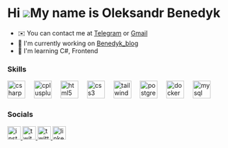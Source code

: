 Hi ![](https://user-images.githubusercontent.com/18350557/176309783-0785949b-9127-417c-8b55-ab5a4333674e.gif)My name is Oleksandr Benedyk
=========================================================================================================================================

* ✉️  You can contact me at [Telegram](https://t.me/kksand3r) or [Gmail](mailto:nonamesan9i@gmail.com) 
* 🚀  I'm currently working on [Benedyk_blog](https://github.com/kksand3r/Benedyk_blog)
* 🧠  I'm learning C#, Frontend

### Skills
<div align="left">
  <img src="https://skillicons.dev/icons?i=cs" height="40" alt="csharp logo"  />
  <img width="12" />
  <img src="https://skillicons.dev/icons?i=cpp" height="40" alt="cplusplus logo"  />
  <img width="12" />
  <img src="https://skillicons.dev/icons?i=html" height="40" alt="html5 logo"  />
  <img width="12" />
  <img src="https://skillicons.dev/icons?i=css" height="40" alt="css3 logo"  />
  <img width="12" />
  <img src="https://skillicons.dev/icons?i=tailwind" height="40" alt="tailwindcss logo"  />
  <img width="12" />
  <img src="https://skillicons.dev/icons?i=postgres" height="40" alt="postgresql logo"  />
  <img width="12" />
  <img src="https://skillicons.dev/icons?i=docker" height="40" alt="docker logo"  />
  <img width="12" />
  <img src="https://skillicons.dev/icons?i=mysql" height="40" alt="mysql logo"  />
</div>

### Socials
<div align="left">
  <a href="https://www.instagram.com/kksand3r" target="_blank">
    <img src="https://img.shields.io/static/v1?message=Instagram&logo=instagram&label=&color=000000&logoColor=white&labelColor=&style=for-the-badge" height="30" alt="instagram logo"  />
  </a>
  <a href="https://www.twitch.tv/kksand3r" target="_blank">
    <img src="https://img.shields.io/static/v1?message=Twitch&logo=twitch&label=&color=000000&logoColor=white&labelColor=&style=for-the-badge" height="30" alt="twitch logo"  />
  </a>
  <a href="https://x.com/kksand3r" target="_blank">
    <img src="https://img.shields.io/static/v1?message=Twitter&logo=twitter&label=&color=000000&logoColor=white&labelColor=&style=for-the-badge" height="30" alt="twitter logo"  />
  </a>
  <a href="https://www.linkedin.com/in/oleksandr-benedyk-aa83a135a/" target="_blank">
    <img src="https://img.shields.io/static/v1?message=LinkedIn&logo=linkedin&label=&color=000000&logoColor=white&labelColor=&style=for-the-badge" height="30" alt="linkedin logo"  />
  </a>
</div>

